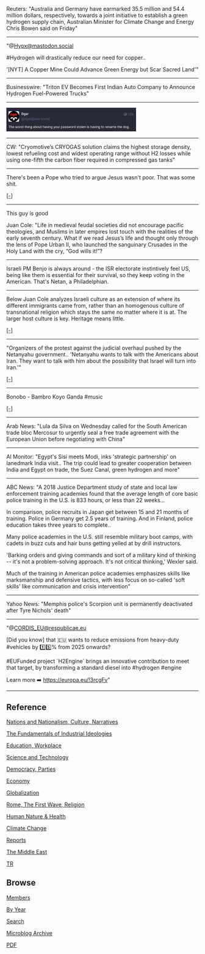 
Reuters: "Australia and Germany have earmarked 35.5 million and 54.4
million dollars, respectively, towards a joint initiative to establish
a green hydrogen supply chain, Australian Minister for Climate Change
and Energy Chris Bowen said on Friday"

---

"@Hypx@mastodon.social

\#Hydrogen will drastically reduce our need for copper.. 

'[NYT] A Copper Mine Could Advance Green Energy but Scar Sacred Land'"

---

Businesswire: "Triton EV Becomes First Indian Auto Company to Announce
Hydrogen Fuel-Powered Trucks"

---

<img width='340' src='mbl/2023/toot_dog.png'/> 

---

CW: "Cryomotive’s CRYOGAS solution claims the highest storage density,
lowest refueling cost and widest operating range without H2 losses
while using one-fifth the carbon fiber required in compressed gas
tanks"

---

There's been a Pope who tried to argue Jesus wasn't poor. That was some shit.

[[-]](2021/05/farmers-foragers-fossils.html#jesuspoor)

---

This guy is good

Juan Cole: "Life in medieval feudal societies did not encourage
pacific theologies, and Muslims in later empires lost touch with the
realities of the early seventh century. What if we read Jesus’s life
and thought only through the lens of Pope Urban II, who launched the
sanguinary Crusades in the Holy Land with the cry, “God wills it!”?

---

Israeli PM Benjo is always around - the ISR electorate instintively
feel US, being like them is essential for their survival, so they keep
voting in the American. That's Netan, a Philadelphian.

---

Below Juan Cole analyzes Israeli culture as an extension of where its
different immigrants came from, rather than an homogenous culture of
transnational religion which stays the same no matter where it is
at. The larger host culture is key. Heritage means little.

[[-]](https://youtu.be/yzn4JzDDkbY?t=348)

---

"Organizers of the protest against the judicial overhaul pushed by the
Netanyahu government.. 'Netanyahu wants to talk with the Americans
about Iran. They want to talk with him about the possibility that
Israel will turn into Iran.'"

[[-]](https://www.al-monitor.com/originals/2023/01/protests-across-israel-against-judicial-reform-rattle-netanyahu)

---

Bonobo - Bambro Koyo Ganda \#music

[[-]](https://youtu.be/G6_aCS1u7-M?t=40)

---

Arab News: "Lula da Silva on Wednesday called for the South American
trade bloc Mercosur to urgently seal a free trade agreement with the
European Union before negotiating with China"

---

Al Monitor: "Egypt's Sisi meets Modi, inks 'strategic partnership' on
lanedmark India visit.. The trip could lead to greater cooperation
between India and Egypt on trade, the Suez Canal, green hydrogen and
more"

---

ABC News: "A 2018 Justice Department study of state and local law
enforcement training academies found that the average length of core
basic police training in the U.S. is 833 hours, or less than 22
weeks... 

In comparison, police recruits in Japan get between 15 and 21 months
of training. Police in Germany get 2.5 years of training. And in
Finland, police education takes three years to complete..

Many police academies in the U.S. still resemble military boot camps,
with cadets in buzz cuts and hair buns getting yelled at by drill
instructors.

'Barking orders and giving commands and sort of a military kind of
thinking -- it's not a problem-solving approach. It's not critical
thinking,' Wexler said.

Much of the training in American police academies emphasizes skills
like marksmanship and defensive tactics, with less focus on so-called
'soft skills' like communication and crisis intervention"

---

Yahoo News: "Memphis police's Scorpion unit is permanently deactivated
after Tyre Nichols' death"

---

"@CORDIS_EU@respublicae.eu

[Did you know] that 🇪🇺 wants to reduce emissions from heavy-duty #vehicles by
1️⃣5️⃣% from 2025 onwards?

\#EUFunded project ´H2Engine´ brings an innovative contribution to
meet that target, by transforming a standard diesel into \#hydrogen
\#engine

Learn more ➡️ https://europa.eu/!3rcgFv"

---

## Reference

[Nations and Nationalism, Culture, Narratives](2013/02/nations-and-nationalism.html)

[The Fundamentals of Industrial Ideologies](2011/04/fundamentals-of-industrial-ideologies.html)

[Education, Workplace](2017/09/education-workplace.html)

[Science and Technology](2018/09/science-technology.html)

[Democracy, Parties](2016/11/democracy.html)

[Economy](2018/05/economy.html)

[Globalization](2018/09/globalization.html)

[Rome, The First Wave, Religion](2017/12/rome.html)

[Human Nature & Health](2020/07/human-nature.html)

[Climate Change](2018/12/climate.html)

[Reports](2019/05/reports.html)

[The Middle East](2019/07/middleeast.html)

[TR](../tr)

## Browse

[Members](2022/08/members.html)

[By Year](years.html)

[Search](search.html)

[Microblog Archive](mbl/index.html)

[PDF](https://drive.google.com/uc?export=view&id=1FSi-1MnqXVq_PVTEXzzflwN8-7h92N_R)

